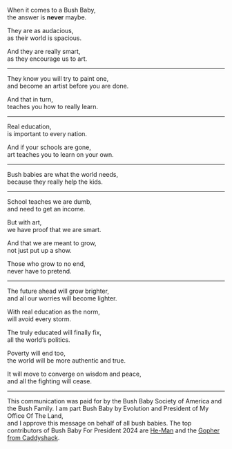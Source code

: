 When it comes to a Bush Baby,\
the answer is **never** maybe.

They are as audacious,\
as their world is spacious.

And they are really smart,\
as they encourage us to art.

---

They know you will try to paint one,\
and become an artist before you are done.

And that in turn,\
teaches you how to really learn.

---

Real education,\
is important to every nation.

And if your schools are gone,\
art teaches you to learn on your own.

---

Bush babies are what the world needs,\
because they really help the kids.

---

School teaches we are dumb,\
and need to get an income.

But with art,\
we have proof that we are smart.

And that we are meant to grow,\
not just put up a show.

Those who grow to no end,\
never have to pretend.

---

The future ahead will grow brighter,\
and all our worries will become lighter.

With real education as the norm,\
will avoid every storm.

The truly educated will finally fix,\
all the world’s politics.

Poverty will end too,\
the world will be more authentic and true.

It will move to converge on wisdom and peace,\
and all the fighting will cease.

---

This communication was paid for by the Bush Baby Society of America and the Bush Family. I am part Bush Baby by Evolution and President of My Office Of The Land,\
and I approve this message on behalf of all bush babies. The top contributors of Bush Baby For President 2024 are [He-Man](https://www.youtube.com/watch?v=7yeA7a0uS3A\&t=4s) and the [Gopher from Caddyshack](https://www.youtube.com/watch?v=WaSUyYSQie8).
